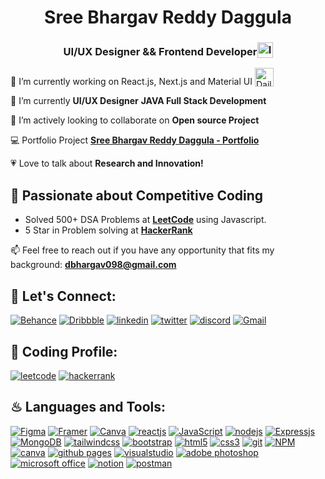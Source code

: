 <h1 align='center'>Sree Bhargav Reddy Daggula 
</h1>

<h3 align='center'>
  UI/UX Designer && Frontend Developer<img style="vertical-align: sub" src="https://static.vecteezy.com/system/resources/previews/011/571/519/original/circle-flag-of-india-free-png.png" alt="India Flag" width="25" />
</h3>

🔭 I’m currently working on React.js, Next.js and Material UI <img style="vertical-align: bottom" src="https://media.giphy.com/media/WUlplcMpOCEmTGBtBW/giphy.gif" alt="Daily Coding" width="30" />

🏫 I’m currently **UI/UX Designer** **JAVA Full Stack Development**

🔎 I’m actively looking to collaborate on **Open source Project**

💻 Portfolio Project **[Sree Bhargav Reddy Daggula - Portfolio]([https://chetannada.netlify.app/](https://sreebhargavreddy.framer.website/))**

💗 Love to talk about **Research and Innovation!**

## 💪 Passionate about Competitive Coding

- Solved 500+ DSA Problems at **[LeetCode](https://leetcode.com/)** using Javascript.
- 5 Star in Problem solving at **[HackerRank](https://www.hackerrank.com/)**

📫 Feel free to reach out if you have any opportunity that fits my background: **dbhargav098@gmail.com**

## 🔰 Let's Connect:

[![Behance](https://img.shields.io/badge/Behance-0077B6?style=for-the-badge&logo=linkedin&logoColor=white)](https://www.behance.net/sreebhargav)
[![Dribbble](https://img.shields.io/badge/Dribbble-FFC0CB?style=for-the-badge&logo=linkedin&logoColor=white)](https://dribbble.com/Bhargav__)
[![linkedin](https://img.shields.io/badge/LinkedIn-03045E?style=for-the-badge&logo=linkedin&logoColor=white)](https://www.linkedin.com/in/sree-bhargav-reddy-daggula/)
[![twitter](https://img.shields.io/badge/Twitter-1DA1F2?style=for-the-badge&logo=twitter&logoColor=white)](https://twitter.com/)
[![discord](https://img.shields.io/badge/Discord-5865F2?style=for-the-badge&logo=discord&logoColor=white)](https://discordapp.com/)
[![Gmail](https://img.shields.io/badge/Gmail-D14836?style=for-the-badge&logo=gmail&logoColor=white)](mailto:dbhargav098@gmail.com)


## ‍🎃 Coding Profile:

[![leetcode](https://img.shields.io/badge/-LeetCode-FFA116?style=for-the-badge&logo=LeetCode&logoColor=black)](https://www.leetcode.com/)
[![hackerrank](https://img.shields.io/badge/-Hackerrank-2EC866?style=for-the-badge&logo=HackerRank&logoColor=white)](https://www.hackerrank.com/)

## ♨ Languages and Tools:

[![Figma](https://img.shields.io/badge/figma-%23F24E1E.svg?style=for-the-badge&logo=figma&logoColor=white)](https://www.figma.com/)
[![Framer](https://img.shields.io/badge/Framer-0055FF.svg?style=for-the-badge&logo=framer&logoColor=white)](https://www.framer.com/)
[![Canva](https://img.shields.io/badge/Canva-00C4CC.svg?style=for-the-badge&logo=Canva&logoColor=white)](https://www.canva.com/)
[![reactjs](https://img.shields.io/badge/React-20232A?style=for-the-badge&logo=react&logoColor=61DAFB)](https://reactjs.org/)
[![JavaScript](https://img.shields.io/badge/JavaScript-323330?style=for-the-badge&logo=javascript&logoColor=F7DF1E)](https://developer.mozilla.org/en-US/docs/Web/JavaScript)
[![nodejs](https://img.shields.io/badge/Node.js-339933?style=for-the-badge&logo=nodedotjs&logoColor=white)](https://nodejs.org)
[![Expressjs](https://img.shields.io/badge/Express%20js-000000?style=for-the-badge&logo=express&logoColor=white)](https://expressjs.com/)
[![MongoDB](https://img.shields.io/badge/MongoDB-4EA94B?style=for-the-badge&logo=mongodb&logoColor=white)](https://www.mongodb.com/)
[![tailwindcss](https://img.shields.io/badge/Tailwind_CSS-38B2AC?style=for-the-badge&logo=tailwind-css&logoColor=white)](https://tailwindcss.com/)
[![bootstrap](https://img.shields.io/badge/Bootstrap-563D7C?style=for-the-badge&logo=bootstrap&logoColor=white)](https://getbootstrap.com)
[![html5](https://img.shields.io/badge/HTML5-E34F26?style=for-the-badge&logo=html5&logoColor=white)](https://www.w3.org/html/)
[![css3](https://img.shields.io/badge/CSS3-1572B6?style=for-the-badge&logo=css3&logoColor=white)](https://www.w3schools.com/css/)
[![git](https://img.shields.io/badge/GIT-E44C30?style=for-the-badge&logo=git&logoColor=white)](https://git-scm.com/)
[![NPM](https://img.shields.io/badge/npm-CB3837?style=for-the-badge&logo=npm&logoColor=white)](https://www.npmjs.com/)
[![canva](https://img.shields.io/badge/Canva-%2300C4CC.svg?&style=for-the-badge&logo=Canva&logoColor=white)](https://www.canva.com/)
[![github pages](https://img.shields.io/badge/GitHub%20Pages-222222?style=for-the-badge&logo=GitHub%20Pages&logoColor=white)](https://pages.github.com/)
[![visualstudio](https://img.shields.io/badge/VSCode-0078D4?style=for-the-badge&logo=visual%20studio%20code&logoColor=white)](https://code.visualstudio.com/)
[![adobe photoshop](https://img.shields.io/badge/Adobe%20Photoshop-31A8FF?style=for-the-badge&logo=Adobe%20Photoshop&logoColor=black)](https://www.adobe.com/in/products/photoshop.html)
[![microsoft office](https://img.shields.io/badge/Microsoft_Office-D83B01?style=for-the-badge&logo=microsoft-office&logoColor=white)](https://www.office.com/)
[![notion](https://img.shields.io/badge/Notion-000000?style=for-the-badge&logo=notion&logoColor=white)](https://www.notion.so/)
[![postman](https://img.shields.io/badge/Postman-FF6C37?style=for-the-badge&logo=Postman&logoColor=white)](https://www.postman.com/)

